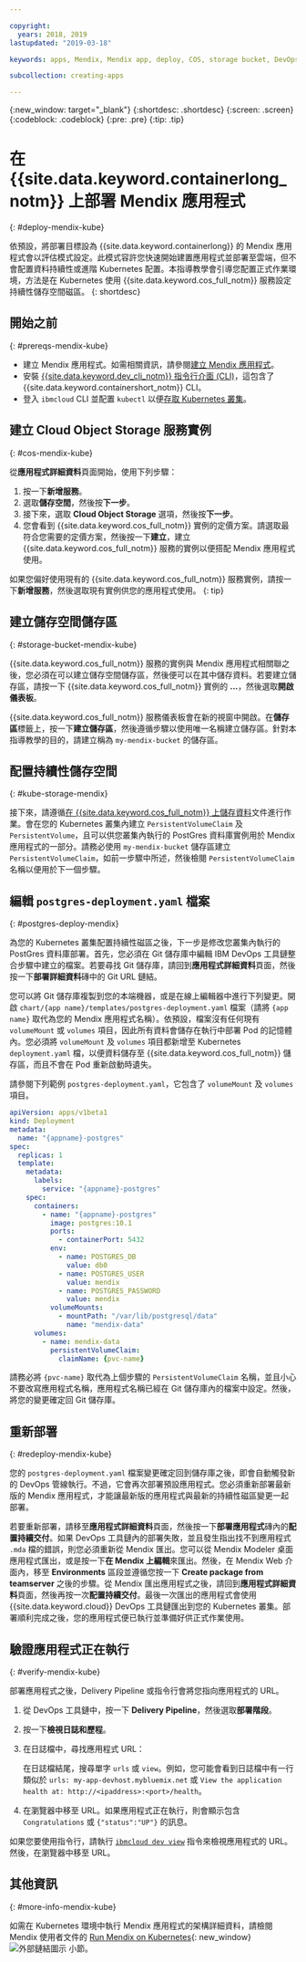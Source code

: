 ```yaml
---

copyright:
  years: 2018, 2019
lastupdated: "2019-03-18"

keywords: apps, Mendix, Mendix app, deploy, COS, storage bucket, DevOps toolchain

subcollection: creating-apps

---
```


{:new_window: target="_blank"}
{:shortdesc: .shortdesc}
{:screen: .screen}
{:codeblock: .codeblock}
{:pre: .pre}
{:tip: .tip}

# 在 {{site.data.keyword.containerlong_notm}} 上部署 Mendix 應用程式
{: #deploy-mendix-kube}

依預設，將部署目標設為 {{site.data.keyword.containerlong}} 的 Mendix 應用程式會以評估模式設定。此模式容許您快速開始建置應用程式並部署至雲端，但不會配置資料持續性或進階 Kubernetes 配置。本指導教學會引導您配置正式作業環境，方法是在 Kubernetes 使用 {{site.data.keyword.cos_full_notm}} 服務設定持續性儲存空間磁區。
{: shortdesc}

## 開始之前
{: #prereqs-mendix-kube}

* 建立 Mendix 應用程式。如需相關資訊，請參閱[建立 Mendix 應用程式](/docs/apps/tutorials?topic=creating-apps-create-mendix)。
* 安裝 [{{site.data.keyword.dev_cli_notm}} 指令行介面 (CLI)](/docs/cli?topic=cloud-cli-ibmcloud-cli)，這包含了 {{site.data.keyword.containershort_notm}} CLI。
* 登入 `ibmcloud` CLI 並配置 `kubectl` 以便[存取 Kubernetes 叢集](/docs/containers?topic=containers-cs_cluster_tutorial#cs_cluster_tutorial_lesson3)。

## 建立 Cloud Object Storage 服務實例
{: #cos-mendix-kube}

從**應用程式詳細資料**頁面開始，使用下列步驟：
1. 按一下**新增服務**。
2. 選取**儲存空間**，然後按**下一步**。
3. 接下來，選取 **Cloud Object Storage** 選項，然後按**下一步**。
4. 您會看到 {{site.data.keyword.cos_full_notm}} 實例的定價方案。請選取最符合您需要的定價方案，然後按一下**建立**，建立 {{site.data.keyword.cos_full_notm}} 服務的實例以便搭配 Mendix 應用程式使用。

  如果您偏好使用現有的 {{site.data.keyword.cos_full_notm}} 服務實例，請按一下**新增服務**，然後選取現有實例供您的應用程式使用。
  {: tip}

## 建立儲存空間儲存區
{: #storage-bucket-mendix-kube}

{{site.data.keyword.cos_full_notm}} 服務的實例與 Mendix 應用程式相關聯之後，您必須在可以建立儲存空間儲存區，然後便可以在其中儲存資料。若要建立儲存區，請按一下 {{site.data.keyword.cos_full_notm}} 實例的 **...**，然後選取**開啟儀表板**。  

{{site.data.keyword.cos_full_notm}} 服務儀表板會在新的視窗中開啟。在**儲存區**標籤上，按一下**建立儲存區**，然後遵循步驟以使用唯一名稱建立儲存區。針對本指導教學的目的，請建立稱為 `my-mendix-bucket` 的儲存區。

## 配置持續性儲存空間
{: #kube-storage-mendix}

接下來，請遵循[在 {{site.data.keyword.cos_full_notm}} 上儲存資料](/docs/containers?topic=containers-object_storage)文件進行作業。會在您的 Kubernetes 叢集內建立 `PersistentVolumeClaim` 及 `PersistentVolume`，且可以供您叢集內執行的 PostGres 資料庫實例用於 Mendix 應用程式的一部分。請務必使用 `my-mendix-bucket` 儲存區建立 `PersistentVolumeClaim`，如前一步驟中所述，然後檢閱 `PersistentVolumeClaim` 名稱以便用於下一個步驟。

## 編輯 `postgres-deployment.yaml` 檔案
{: #postgres-deploy-mendix}

為您的 Kubernetes 叢集配置持續性磁區之後，下一步是修改您叢集內執行的 PostGres 資料庫部署。首先，您必須在 Git 儲存庫中編輯 IBM DevOps 工具鏈整合步驟中建立的檔案。若要尋找 Git 儲存庫，請回到**應用程式詳細資料**頁面，然後按一下**部署詳細資料**磚中的 Git URL 鏈結。

您可以將 Git 儲存庫複製到您的本端機器，或是在線上編輯器中進行下列變更。開啟 `chart/{app name}/templates/postgres-deployment.yaml` 檔案（請將 `{app name}` 取代為您的 Mendix 應用程式名稱）。依預設，檔案沒有任何現有 `volumeMount` 或 `volumes` 項目，因此所有資料會儲存在執行中部署 Pod 的記憶體內。您必須將 `volumeMount` 及 `volumes` 項目都新增至 Kubernetes `deployment.yaml` 檔，以便資料儲存至 {{site.data.keyword.cos_full_notm}} 儲存區，而且不會在 Pod 重新啟動時遺失。 

請參閱下列範例 `postgres-deployment.yaml`，它包含了 `volumeMount` 及 `volumes` 項目。  
```yaml
apiVersion: apps/v1beta1
kind: Deployment
metadata:
  name: "{appname}-postgres"
spec:
  replicas: 1
  template:
    metadata:
      labels:
        service: "{appname}-postgres"
    spec:
      containers:
        - name: "{appname}-postgres"
          image: postgres:10.1
          ports:
            - containerPort: 5432
          env:
            - name: POSTGRES_DB
              value: db0
            - name: POSTGRES_USER
              value: mendix
            - name: POSTGRES_PASSWORD
              value: mendix
          volumeMounts:
            - mountPath: "/var/lib/postgresql/data"
              name: "mendix-data"
      volumes:
        - name: mendix-data
          persistentVolumeClaim:
            claimName: {pvc-name}
```

請務必將 `{pvc-name}` 取代為上個步驟的 `PersistentVolumeClaim` 名稱，並且小心不要改寫應用程式名稱，應用程式名稱已經在 Git 儲存庫內的檔案中設定。然後，將您的變更確定回 Git 儲存庫。

## 重新部署
{: #redeploy-mendix-kube}

您的 `postgres-deployment.yaml` 檔案變更確定回到儲存庫之後，即會自動觸發新的 DevOps 管線執行。不過，它會再次部署預設應用程式。您必須重新部署最新版的 Mendix 應用程式，才能讓最新版的應用程式與最新的持續性磁區變更一起部署。

若要重新部署，請移至**應用程式詳細資料**頁面，然後按一下**部署應用程式**磚內的**配置持續交付**。如果 DevOps 工具鏈內的部署失敗，並且發生指出找不到應用程式 `.mda` 檔的錯誤，則您必須重新從 Mendix 匯出。您可以從 Mendix Modeler 桌面應用程式匯出，或是按一下**在 Mendix 上編輯**來匯出。然後，在 Mendix Web 介面內，移至 **Environments** 區段並遵循您按一下 **Create package from teamserver** 之後的步驟。從 Mendix 匯出應用程式之後，請回到**應用程式詳細資料**頁面，然後再按一次**配置持續交付**。最後一次匯出的應用程式會使用 {{site.data.keyword.cloud}} DevOps 工具鏈匯出到您的 Kubernetes 叢集。部署順利完成之後，您的應用程式便已執行並準備好供正式作業使用。

## 驗證應用程式正在執行
{: #verify-mendix-kube}

部署應用程式之後，Delivery Pipeline 或指令行會將您指向應用程式的 URL。

1. 從 DevOps 工具鏈中，按一下 **Delivery Pipeline**，然後選取**部署階段**。
2. 按一下**檢視日誌和歷程**。
3. 在日誌檔中，尋找應用程式 URL：

    在日誌檔結尾，搜尋單字 `urls` 或 `view`。例如，您可能會看到日誌檔中有一行類似於 `urls: my-app-devhost.mybluemix.net` 或 `View the application health at: http://<ipaddress>:<port>/health`。

4. 在瀏覽器中移至 URL。如果應用程式正在執行，則會顯示包含 `Congratulations` 或 `{"status":"UP"}` 的訊息。

如果您要使用指令行，請執行 [`ibmcloud dev view`](/docs/cli/idt?topic=cloud-cli-idt-cli#view) 指令來檢視應用程式的 URL。然後，在瀏覽器中移至 URL。

## 其他資訊
{: #more-info-mendix-kube}

如需在 Kubernetes 環境中執行 Mendix 應用程式的架構詳細資料，請檢閱 Mendix 使用者文件的 [Run Mendix on Kubernetes](https://docs.mendix.com/developerportal/deploy/run-mendix-on-kubernetes){: new_window} ![外部鏈結圖示](../../icons/launch-glyph.svg "外部鏈結圖示") 小節。
